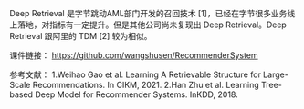 Deep Retrieval 是字节跳动AML部门开发的召回技术 [1]，已经在字节很多业务线上落地，对指标有一定提升。但是其他公司尚未复现出 Deep Retrieval。Deep Retrieval 跟阿里的 TDM [2] 较为相似。

课件链接： https://github.com/wangshusen/RecommenderSystem

参考文献：
1.Weihao Gao et al. Learning A Retrievable Structure for Large-Scale Recommendations. In CIKM, 2021.
2.Han Zhu et al. Learning Tree-based Deep Model for Recommender Systems. InKDD, 2018.